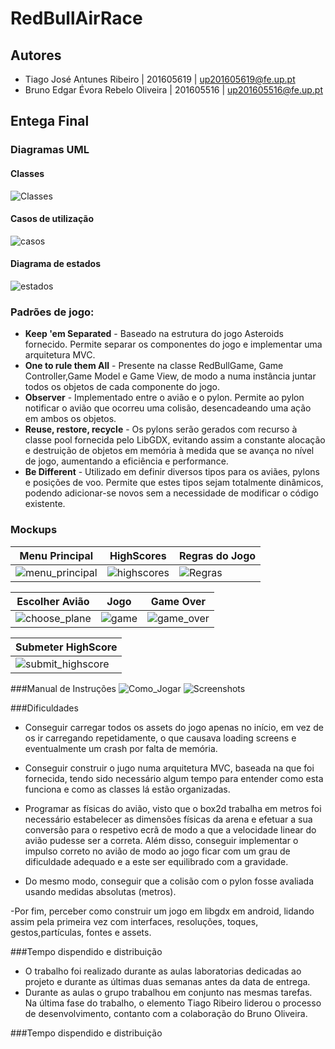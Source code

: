 ﻿# RedBullAirRace

## Autores
- Tiago José Antunes Ribeiro | 201605619 | up201605619@fe.up.pt
- Bruno Edgar Évora Rebelo Oliveira | 201605516 | up201605516@fe.up.pt

## Entega Final
### Diagramas UML

#### Classes
![Classes](/images/UML.bmp)

#### Casos de utilização
![casos](/images/use_case.bmp)

#### Diagrama de estados
![estados](/images/state.bmp)

### Padrões de jogo:
* **Keep 'em Separated** - Baseado na estrutura do jogo Asteroids fornecido. Permite separar os componentes do jogo e implementar uma arquitetura MVC. <return>
* **One to rule them All** - Presente na classe RedBullGame, Game Controller,Game Model e Game View, de modo a numa instância juntar todos os objetos de cada componente do jogo.<return>
* **Observer** - Implementado entre o avião e o pylon. Permite ao pylon notificar o avião que ocorreu uma colisão, desencadeando uma ação em ambos os objetos.<return>
* **Reuse, restore, recycle** -  Os pylons serão gerados com recurso à classe pool fornecida pelo LibGDX, evitando assim a constante alocação e destruição de objetos em memória à medida que se avança no nível de jogo, aumentando a eficiência e performance.<return>
* **Be Different** - Utilizado em definir diversos tipos para os aviães, pylons e posições de voo. Permite que estes tipos sejam totalmente dinâmicos, podendo adicionar-se novos sem a necessidade de modificar o código existente.<return>

### Mockups

Menu Principal | HighScores | Regras do Jogo
---------------|------------|---------------
![menu_principal](/images/main_menu.png)|![highscores](/images/highscores.png)|![Regras](/images/rules.png)

Escolher Avião | Jogo | Game Over
---------------|------|----------
![choose_plane](/images/choose_plane.png)|![game](/images/game.png)|![game_over](/images/game_over.png)

Submeter HighScore |
-------------------|
![submit_highscore](/images/submit_highscore.png)|

###Manual de Instruções
![Como_Jogar](/android/assets/Manual/manrules.png)
![Screenshots](/android/assets/Manual/compilacao.png)

###Dificuldades
* Conseguir carregar todos os assets do jogo apenas no início, em vez de os ir carregando repetidamente, o que causava loading screens e eventualmente um crash por falta de memória.


* Conseguir construir o jugo numa arquitetura MVC, baseada na que foi fornecida, tendo sido necessário algum tempo para entender como esta funciona e como as classes lá estão organizadas.

* Programar as físicas do avião, visto que o box2d trabalha em metros foi necessário estabelecer as dimensões físicas da arena e efetuar a sua conversão para o respetivo ecrã de modo a que a velocidade linear do avião pudesse ser a correta. Além disso, conseguir implementar o impulso correto no avião de modo ao jogo ficar com um grau de dificuldade adequado e a este ser equilibrado com a gravidade.


* Do mesmo modo, conseguir que a colisão com o pylon fosse avaliada usando medidas absolutas (metros).

-Por fim, perceber como construir um jogo em libgdx em android, lidando assim pela primeira vez com interfaces, resoluções, toques, gestos,partículas, fontes e assets.

###Tempo dispendido e distribuição
* O trabalho foi realizado durante as aulas laboratorias dedicadas ao projeto e durante as últimas duas semanas antes da data de entrega.
* Durante as aulas o grupo trabalhou em conjunto nas mesmas tarefas. Na última fase do trabalho, o elemento Tiago Ribeiro liderou o processo de desenvolvimento, contanto com a colaboração do Bruno Oliveira.

###Tempo dispendido e distribuição